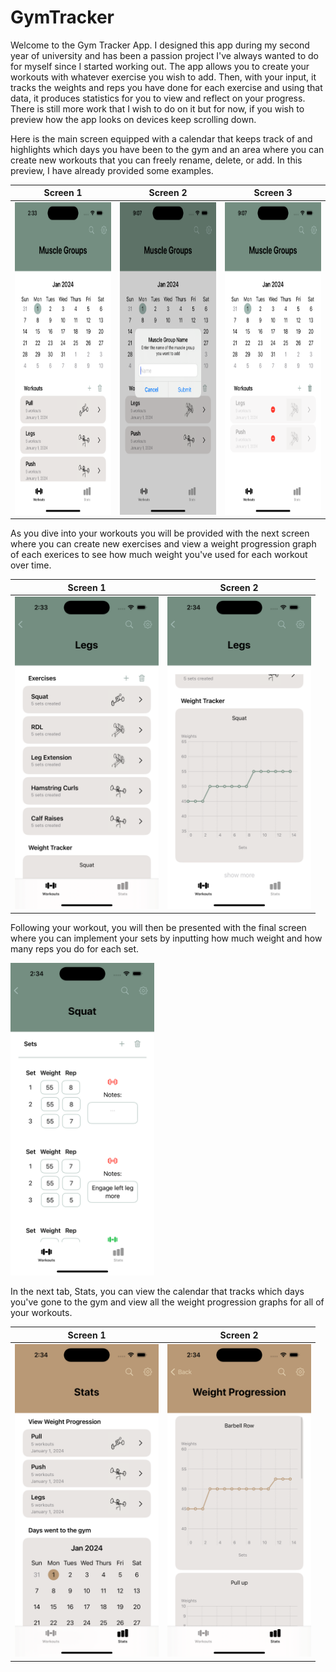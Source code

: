 # GymTracker

Welcome to the Gym Tracker App. I designed this app during my second year of university and has been a passion project I've always wanted to do for myself since I started working out. The app allows you to create your workouts with whatever exercise you wish to add. Then, with your input, it tracks the weights and reps you have done for each exercise and using that data, it produces statistics for you to view and reflect on your progress. There is still more work that I wish to do on it but for now, if you wish to preview how the app looks on devices keep scrolling down.

Here is the main screen equipped with a calendar that keeps track of and highlights which days you have been to the gym and an area where you can create new workouts that you can freely rename, delete, or add. In this preview, I have already provided some examples. 

Screen 1                                 |  Screen 2                                    | Screen 3
:---------------------------------------:|:--------------------------------------------:|:-----------------------------------------------------:
<img src="AppPreviewImages/MuscleGroupScreen.png" width="230" height="500"/> | <img src="AppPreviewImages/MGCreate.png" width="230" height="500"/>  |  <img src="AppPreviewImages/MGDelete.png" width="230" height="500"/>  


As you dive into your workouts you will be provided with the next screen where you can create new exercises and view a weight progression graph of each exerices to see how much weight you've used for each workout over time.

Screen 1                                                                   |  Screen 2
:-------------------------------------------------------------------------:|:-------------------------------------------------------------------------:
<img src="AppPreviewImages/WorkoutScreen1.png" width="230" height="500"/>  |  <img src="AppPreviewImages/WorkoutScreen2.png" width="230" height="500"/>



Following your workout, you will then be presented with the final screen where you can implement your sets by inputting how much weight and how many reps you do for each set.

<img src="AppPreviewImages/SetScreen.png" width="230" height="500"/>

In the next tab, Stats, you can view the calendar that tracks which days you've gone to the gym and view all the weight progression graphs for all of your workouts.

Screen 1                                                                   |  Screen 2
:-------------------------------------------------------------------------:|:-------------------------------------------------------------------------:
<img src="AppPreviewImages/StatsScreen.png" width="230" height="500"/>  |  <img src="AppPreviewImages/WeightProgressionScreen.png" width="230" height="500"/>
